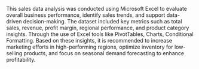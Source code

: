 This sales data analysis was conducted using Microsoft Excel to evaluate overall business performance, identify sales trends, and support data-driven decision-making. The dataset included key metrics such as total sales, revenue, profit margin, regional performance, and product category insights.
Through the use of Excel tools like PivotTables, Charts, Conditional Formatting.
Based on these insights, it is recommended to increase marketing efforts in high-performing regions, optimize inventory for low-selling products, and focus on seasonal demand forecasting to enhance profitability.
